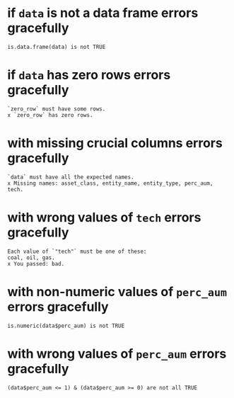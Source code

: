 # if `data` is not a data frame errors gracefully

    is.data.frame(data) is not TRUE

# if `data` has zero rows errors gracefully

    `zero_row` must have some rows.
    x `zero_row` has zero rows.

# with missing crucial columns errors gracefully

    `data` must have all the expected names.
    x Missing names: asset_class, entity_name, entity_type, perc_aum, tech.

# with wrong values of `tech` errors gracefully

    Each value of `"tech"` must be one of these:
    coal, oil, gas.
    x You passed: bad.

# with non-numeric values of `perc_aum` errors gracefully

    is.numeric(data$perc_aum) is not TRUE

# with wrong values of `perc_aum` errors gracefully

    (data$perc_aum <= 1) & (data$perc_aum >= 0) are not all TRUE

